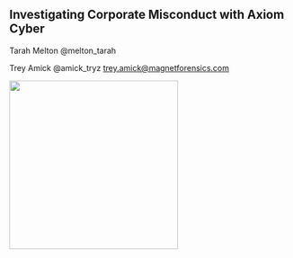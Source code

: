 ## Investigating Corporate Misconduct with Axiom Cyber

Tarah Melton @melton_tarah

Trey Amick @amick_tryz trey.amick@magnetforensics.com

<img src="InvestigatingCorporateMisconduct.Pictures%5Cimage-20200519112506433.png" height=300 />